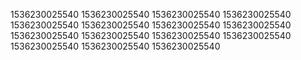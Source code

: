 1536230025540
1536230025540
1536230025540
1536230025540
1536230025540
1536230025540
1536230025540
1536230025540
1536230025540
1536230025540
1536230025540
1536230025540
1536230025540
1536230025540
1536230025540